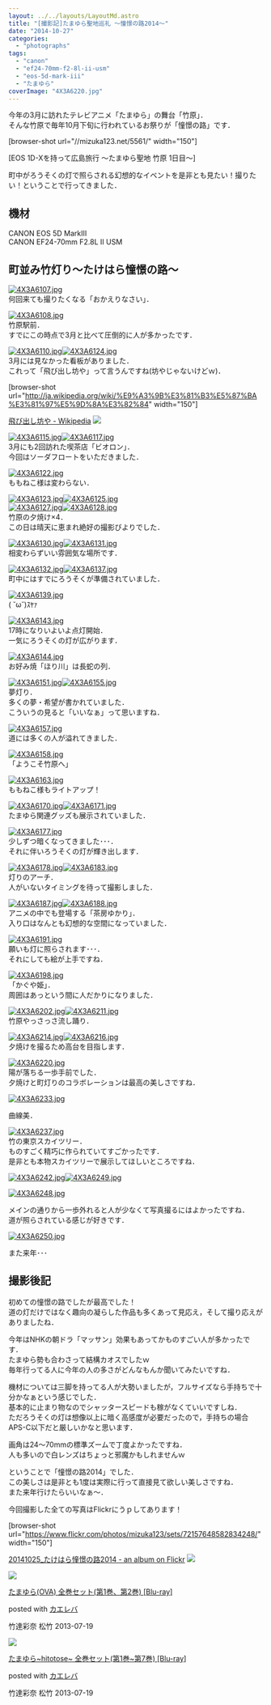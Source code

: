 ```yaml
---
layout: ../../layouts/LayoutMd.astro
title: "[撮影記]たまゆら聖地巡礼 ～憧憬の路2014～"
date: "2014-10-27"
categories: 
  - "photographs"
tags: 
  - "canon"
  - "ef24-70mm-f2-8l-ii-usm"
  - "eos-5d-mark-iii"
  - "たまゆら"
coverImage: "4X3A6220.jpg"
---
```


今年の3月に訪れたテレビアニメ「たまゆら」の舞台「竹原」．  
そんな竹原で毎年10月下旬に行われているお祭りが「憧憬の路」です．

\[browser-shot url="//mizuka123.net/5561/" width="150"\]

[EOS 1D-Xを持って広島旅行 ～たまゆら聖地 竹原 1日目～] 

町中がろうそくの灯で照らされる幻想的なイベントを是非とも見たい！撮りたい！ということで行ってきました．

## 機材

CANON EOS 5D MarkⅢ  
CANON EF24-70mm F2.8L II USM

## 町並み竹灯り～たけはら憧憬の路～

[![4X3A6107.jpg](/wp/images/15636689671_43ccf712d2_b.jpg)](https://www.flickr.com/photos/67522130@N08/15636689671/ "4X3A6107.jpg")  
何回来ても撮りたくなる「おかえりなさい」．

[![4X3A6108.jpg](/wp/images/15615658756_55ce626da1_b.jpg)](https://www.flickr.com/photos/67522130@N08/15615658756/ "4X3A6108.jpg")  
竹原駅前．  
すでにこの時点で3月と比べて圧倒的に人が多かったです．

[![4X3A6110.jpg](/wp/images/15452727149_66f7068146_b.jpg)](https://www.flickr.com/photos/67522130@N08/15452727149/ "4X3A6110.jpg")[![4X3A6124.jpg](/wp/images/15639382775_bee05125cb_b.jpg)](https://www.flickr.com/photos/67522130@N08/15639382775/ "4X3A6124.jpg")  
3月には見なかった看板がありました．  
これって「飛び出し坊や」って言うんですね(坊やじゃないけどｗ)．

\[browser-shot url="http://ja.wikipedia.org/wiki/%E9%A3%9B%E3%81%B3%E5%87%BA%E3%81%97%E5%9D%8A%E3%82%84" width="150"\]

[飛び出し坊や - Wikipedia](http://ja.wikipedia.org/wiki/%E9%A3%9B%E3%81%B3%E5%87%BA%E3%81%97%E5%9D%8A%E3%82%84) [![](http://b.hatena.ne.jp/entry/image/http://ja.wikipedia.org/wiki/%E9%A3%9B%E3%81%B3%E5%87%BA%E3%81%97%E5%9D%8A%E3%82%84)](http://b.hatena.ne.jp/entry/http://ja.wikipedia.org/wiki/%E9%A3%9B%E3%81%B3%E5%87%BA%E3%81%97%E5%9D%8A%E3%82%84) 

[![4X3A6115.jpg](/wp/images/15640214922_302857ab24_b.jpg)](https://www.flickr.com/photos/67522130@N08/15640214922/ "4X3A6115.jpg")[![4X3A6117.jpg](/wp/images/15640215982_fc065d2617_b.jpg)](https://www.flickr.com/photos/67522130@N08/15640215982/ "4X3A6117.jpg")  
3月にも2回訪れた喫茶店「ビオロン」．  
今回はソーダフロートをいただきました．

[![4X3A6122.jpg](/wp/images/15636698291_fd81ea6567_b.jpg)](https://www.flickr.com/photos/67522130@N08/15636698291/ "4X3A6122.jpg")  
ももねこ様は変わらない．

[![4X3A6123.jpg](/wp/images/15640219252_3bafc37e85_b.jpg)](https://www.flickr.com/photos/67522130@N08/15640219252/ "4X3A6123.jpg")[![4X3A6125.jpg](/wp/images/15639383945_c5262190ab_b.jpg)](https://www.flickr.com/photos/67522130@N08/15639383945/ "4X3A6125.jpg")  
[![4X3A6127.jpg](/wp/images/15018659694_3c791f446c_b.jpg)](https://www.flickr.com/photos/67522130@N08/15018659694/ "4X3A6127.jpg")[![4X3A6128.jpg](/wp/images/15453827710_e004ca80e3_b.jpg)](https://www.flickr.com/photos/67522130@N08/15453827710/ "4X3A6128.jpg")  
竹原の夕焼け×4．  
この日は晴天に恵まれ絶好の撮影びよりでした．

[![4X3A6130.jpg](/wp/images/15453829870_e9965eb6a2_b.jpg)](https://www.flickr.com/photos/67522130@N08/15453829870/ "4X3A6130.jpg")[![4X3A6131.jpg](/wp/images/15636726991_940b20f2de_b.jpg)](https://www.flickr.com/photos/67522130@N08/15636726991/ "4X3A6131.jpg")  
相変わらずいい雰囲気な場所です．

[![4X3A6132.jpg](/wp/images/15453832100_cdd6dc8b7b_b.jpg)](https://www.flickr.com/photos/67522130@N08/15453832100/ "4X3A6132.jpg")[![4X3A6137.jpg](/wp/images/15019241883_58dc885802_b.jpg)](https://www.flickr.com/photos/67522130@N08/15019241883/ "4X3A6137.jpg")  
町中にはすでにろうそくが準備されていました．

[![4X3A6139.jpg](/wp/images/15615699666_a013d9a9b0_b.jpg)](https://www.flickr.com/photos/67522130@N08/15615699666/ "4X3A6139.jpg")  
( ˘ω˘)ｽﾔｧ

[![4X3A6143.jpg](/wp/images/15452769719_b1be086efb_b.jpg)](https://www.flickr.com/photos/67522130@N08/15452769719/ "4X3A6143.jpg")  
17時になりいよいよ点灯開始．  
一気にろうそくの灯が広がります．

[![4X3A6144.jpg](/wp/images/15639416285_9a8a52a008_b.jpg)](https://www.flickr.com/photos/67522130@N08/15639416285/ "4X3A6144.jpg")  
お好み焼「ほり川」は長蛇の列．

[![4X3A6151.jpg](/wp/images/15639419735_844fef03ef_b.jpg)](https://www.flickr.com/photos/67522130@N08/15639419735/ "4X3A6151.jpg")[![4X3A6155.jpg](/wp/images/15453296818_a5cb74dc28_b.jpg)](https://www.flickr.com/photos/67522130@N08/15453296818/ "4X3A6155.jpg")  
夢灯り．  
多くの夢・希望が書かれていました．  
こういうの見ると「いいなぁ」って思いますね．

[![4X3A6157.jpg](/wp/images/15453850490_67c5890448_b.jpg)](https://www.flickr.com/photos/67522130@N08/15453850490/ "4X3A6157.jpg")  
道には多くの人が溢れてきました．

[![4X3A6158.jpg](/wp/images/15615713776_ef0a9bed06_b.jpg)](https://www.flickr.com/photos/67522130@N08/15615713776/ "4X3A6158.jpg")  
「ようこそ竹原へ」

[![4X3A6163.jpg](/wp/images/15453858970_880e6cfdbc_b.jpg)](https://www.flickr.com/photos/67522130@N08/15453858970/ "4X3A6163.jpg")  
ももねこ様もライトアップ！

[![4X3A6170.jpg](/wp/images/15639439075_e22c966fe9_b.jpg)](https://www.flickr.com/photos/67522130@N08/15639439075/ "4X3A6170.jpg")[![4X3A6171.jpg](/wp/images/15453457057_fdce1491e4_b.jpg)](https://www.flickr.com/photos/67522130@N08/15453457057/ "4X3A6171.jpg")  
たまゆら関連グッズも展示されていました．

[![4X3A6177.jpg](/wp/images/15452798879_3c13b524de_b.jpg)](https://www.flickr.com/photos/67522130@N08/15452798879/ "4X3A6177.jpg")  
少しずつ暗くなってきました･･･．  
それに伴いろうそくの灯が輝き出します．

[![4X3A6178.jpg](/wp/images/15636764781_74c4dee36f_b.jpg)](https://www.flickr.com/photos/67522130@N08/15636764781/ "4X3A6178.jpg")[![4X3A6183.jpg](/wp/images/15615735116_19bb3d888c_b.jpg)](https://www.flickr.com/photos/67522130@N08/15615735116/ "4X3A6183.jpg")  
灯りのアーチ．  
人がいないタイミングを待って撮影しました．

[![4X3A6187.jpg](/wp/images/15453325648_58a27e7f78_b.jpg)](https://www.flickr.com/photos/67522130@N08/15453325648/ "4X3A6187.jpg")[![4X3A6188.jpg](/wp/images/15640291562_db47fdeba1_b.jpg)](https://www.flickr.com/photos/67522130@N08/15640291562/ "4X3A6188.jpg")  
アニメの中でも登場する「茶房ゆかり」．  
入り口はなんとも幻想的な空間になっていました．

[![4X3A6191.jpg](/wp/images/15453879540_3f9bafefa7_b.jpg)](https://www.flickr.com/photos/67522130@N08/15453879540/ "4X3A6191.jpg")  
願いも灯に照らされます･･･．  
それにしても絵が上手ですね．

[![4X3A6198.jpg](/wp/images/15018714614_4ce89e9921_b.jpg)](https://www.flickr.com/photos/67522130@N08/15018714614/ "4X3A6198.jpg")  
「かぐや姫」．  
周囲はあっという間に人だかりになりました．

[![4X3A6202.jpg](/wp/images/15640297862_c0d602bafb_b.jpg)](https://www.flickr.com/photos/67522130@N08/15640297862/ "4X3A6202.jpg")[![4X3A6211.jpg](/wp/images/15452816319_a2a26aeea6_b.jpg)](https://www.flickr.com/photos/67522130@N08/15452816319/ "4X3A6211.jpg")  
竹原やっさっさ流し踊り．

[![4X3A6214.jpg](/wp/images/15453887530_946d05759e_b.jpg)](https://www.flickr.com/photos/67522130@N08/15453887530/ "4X3A6214.jpg")[![4X3A6216.jpg](/wp/images/15453480907_d5d1bf805e_b.jpg)](https://www.flickr.com/photos/67522130@N08/15453480907/ "4X3A6216.jpg")  
夕焼けを撮るため高台を目指します．

[![4X3A6220.jpg](/wp/images/15453484447_47bbb92198_b.jpg)](https://www.flickr.com/photos/67522130@N08/15453484447/ "4X3A6220.jpg")  
陽が落ちる一歩手前でした．  
夕焼けと町灯りのコラボレーションは最高の美しさですね．

[![4X3A6233.jpg](/wp/images/15453897530_650040596b_b.jpg)](https://www.flickr.com/photos/67522130@N08/15453897530/ "4X3A6233.jpg")

曲線美．

[![4X3A6237.jpg](/wp/images/15452828799_8255abbcde_b.jpg)](https://www.flickr.com/photos/67522130@N08/15452828799/ "4X3A6237.jpg")  
竹の東京スカイツリー．  
ものすごく精巧に作られていてすごかったです．  
是非とも本物スカイツリーで展示してほしいところですね．

[![4X3A6242.jpg](/wp/images/15453351138_b0e39d8dce_b.jpg)](https://www.flickr.com/photos/67522130@N08/15453351138/ "4X3A6242.jpg")[![4X3A6249.jpg](/wp/images/15019308383_98f0879e50_b.jpg)](https://www.flickr.com/photos/67522130@N08/15019308383/ "4X3A6249.jpg")

[![4X3A6248.jpg](/wp/images/15615766866_ee3d90a33a_b.jpg)](https://www.flickr.com/photos/67522130@N08/15615766866/ "4X3A6248.jpg")

メインの通りから一歩外れると人が少なくて写真撮るにはよかったですね．  
道が照らされている感じが好きです．

[![4X3A6250.jpg](/wp/images/15639481735_7ea4d32338_b.jpg)](https://www.flickr.com/photos/67522130@N08/15639481735/ "4X3A6250.jpg")

また来年･･･

## 撮影後記

初めての憧憬の路でしたが最高でした！  
道の灯だけではなく趣向の凝らした作品も多くあって見応え，そして撮り応えがありましたね．

今年はNHKの朝ドラ「マッサン」効果もあってかものすごい人が多かったです．  
たまゆら勢も合わさって結構カオスでしたｗ  
毎年行ってる人に今年の人の多さがどんなもんか聞いてみたいですね．

機材については三脚を持ってる人が大勢いましたが，フルサイズなら手持ちで十分かなぁという感じでした．  
基本的に止まり物なのでシャッタースピードも稼がなくていいですしね．  
ただろうそくの灯は想像以上に暗く高感度が必要だったので，手持ちの場合APS-C以下だと厳しいかなと思います．

画角は24～70mmの標準ズームで丁度よかったですね．  
人も多いので白レンズはちょっと邪魔かもしれませんｗ

ということで「憧憬の路2014」でした．  
この美しさは是非とも1度は実際に行って直接見て欲しい美しさですね．  
また来年行けたらいいなぁ～．

今回撮影した全ての写真はFlickrにうｐしてあります！

\[browser-shot url="https://www.flickr.com/photos/mizuka123/sets/72157648582834248/" width="150"\]

[20141025\_たけはら憧憬の路2014 - an album on Flickr](https://www.flickr.com/photos/mizuka123/sets/72157648582834248/) [![](http://b.hatena.ne.jp/entry/image/https://www.flickr.com/photos/mizuka123/sets/72157648582834248/)](http://b.hatena.ne.jp/entry/https://www.flickr.com/photos/mizuka123/sets/72157648582834248/) 

[![](/wp/images/51EJKHr11XL._SL160_.jpg)](https://www.amazon.co.jp/exec/obidos/ASIN/B00DDQAHZG/mizuka123-22/ref=nosim/)

[たまゆら(OVA) 全巻セット(第1巻、第2巻) \[Blu-ray\]](https://www.amazon.co.jp/exec/obidos/ASIN/B00DDQAHZG/mizuka123-22/ref=nosim/)

posted with [カエレバ](http://kaereba.com)

竹達彩奈 松竹 2013-07-19

[![](/wp/images/51PyCIMmnnL._SL160_.jpg)](https://www.amazon.co.jp/exec/obidos/ASIN/B00DE2PQB4/mizuka123-22/ref=nosim/)

[たまゆら~hitotose~ 全巻セット(第1巻~第7巻) \[Blu-ray\]](https://www.amazon.co.jp/exec/obidos/ASIN/B00DE2PQB4/mizuka123-22/ref=nosim/)

posted with [カエレバ](http://kaereba.com)

竹達彩奈 松竹 2013-07-19
